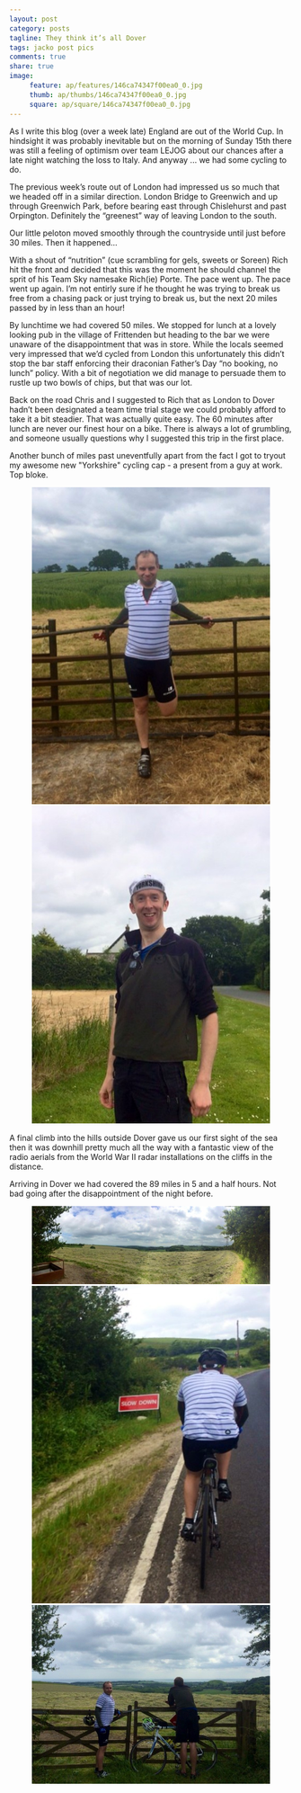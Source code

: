 ```yaml
---
layout: post
category: posts
tagline: They think it’s all Dover
tags: jacko post pics
comments: true
share: true
image: 
     feature: ap/features/146ca74347f00ea0_0.jpg
     thumb: ap/thumbs/146ca74347f00ea0_0.jpg
     square: ap/square/146ca74347f00ea0_0.jpg
---
```


As I write this blog (over a week late) England are out of the World Cup. In hindsight it was probably inevitable but on the morning of Sunday 15th there was still a feeling of optimism over team LEJOG about our chances after a late night watching the loss to Italy. And anyway ... we had some cycling to do.

The previous week’s route out of London had impressed us so much that we headed off in a similar direction. London Bridge to Greenwich and up through Greenwich Park, before bearing east through Chislehurst and past Orpington. Definitely the “greenest” way of leaving London to the south.

Our little peloton moved smoothly through the countryside until just before 30 miles. Then it happened… 

With a shout of “nutrition” (cue scrambling for gels, sweets or Soreen) Rich hit the front and decided that this was the moment he should channel the sprit of his Team Sky namesake Rich(ie) Porte. The pace went up. The pace went up again. I’m not entirly sure if he thought he was trying to break us free from a chasing pack or just trying to break us, but the next 20 miles passed by in less than an hour!

By lunchtime we had covered 50 miles. We stopped for lunch at a lovely looking pub in the village of Frittenden but heading to the bar we were unaware of the disappointment that was in store. While the locals seemed very impressed that we’d cycled from London this unfortunately this didn’t stop the bar staff enforcing their draconian Father’s Day “no booking, no lunch” policy. With a bit of negotiation we did manage to persuade them to rustle up two bowls of chips, but that was our lot.

Back on the road Chris and I suggested to Rich that as London to Dover hadn’t been designated a team time trial stage we could probably afford to take it a bit steadier. That was actually quite easy. The 60 minutes after lunch are never our finest hour on a bike. There is always a lot of grumbling, and someone usually questions why I suggested this trip in the first place.

Another bunch of miles past uneventfully apart from the fact I got to tryout my awesome new "Yorkshire" cycling cap - a present from a guy at work. Top bloke.

<figure class="half">
<a href="/images/ap/standard/146ca74347f00ea0_3.jpg">
<img src="/images/ap/standard/146ca74347f00ea0_3.jpg">
</a>
</a><a href="/images/ap/standard/146ca74347f00ea0_4.jpg">
<img src="/images/ap/standard/146ca74347f00ea0_4.jpg">
</a>
</figure>

A final climb into the hills outside Dover gave us our first sight of the sea then it was downhill pretty much all the way with a fantastic view of the radio aerials from the World War II radar installations on the cliffs in the distance. 

Arriving in Dover we had covered the 89 miles in 5 and a half hours. Not bad going after the disappointment of the night before.

<figure class="third">
<a href="/images/ap/standard/146ca74347f00ea0_0.jpg">
<img src="/images/ap/standard/146ca74347f00ea0_0.jpg">
</a><a href="/images/ap/standard/146ca74347f00ea0_1.jpg">
<img src="/images/ap/standard/146ca74347f00ea0_1.jpg">
</a><a href="/images/ap/standard/146ca74347f00ea0_2.jpg">
<img src="/images/ap/standard/146ca74347f00ea0_2.jpg">
</a>
</figure>
